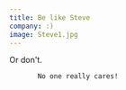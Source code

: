 ```yaml
---
title: Be like Steve
company: :)
image: Steve1.jpg
---
```

Or don't.


           No one really cares!
